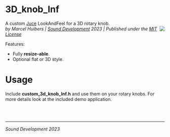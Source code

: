 # 3D_knob_lnf
A custom [Juce](https://juce.com/) LookAndFeel for a 3D rotary knob.<br>
<img align="right" src="https://www.sounddevelopment.nl/sd/resources/images/3d_knob_lnf/3d_custom_knob.gif">
*by Marcel Huibers | [Sound Development](https://www.sounddevelopment.nl) 2023 | Published under the [MIT License](https://en.wikipedia.org/wiki/MIT_License)*

Features:
- Fully **resize-able**.
- Optional flat or 3D style.

# Usage

Include **custom_3d_knob_lnf.h** and use them on your rotary knobs.
For more details look at the included demo application.

<br><br>

-----
*Sound Development 2023*
